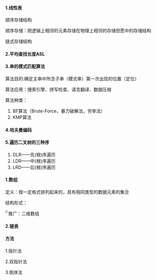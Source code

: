 #### 1.线性表

顺序存储结构

顺序存储：把逻辑上相邻的元素存储在物理上相邻的存储但愿中的存储结构

链式存储结构

#### 2.平均查找长度ASL

#### 3.串的模式匹配算法

算法目的:确定主串中所含子串（模式串）第一次出现的位置（定位）

算法应用：搜索引擎、拼写检查、语言翻译、数据压缩

算法种类：

1. BF算法（Brute-Force，暴力破解法，穷举法）
2. KMP算法

#### 4.哈夫曼编码

#### 5.遍历二叉树的三种序

1. DLR——先(根)序遍历
2. LDR——中(根)序遍历
3. LRD——后(根)序遍历

#### 1.数组

定义：按一定格式排列起来的，具有相同类型的数据元素的集合

结构形式：

<img src=".\数据结构picture\数组.png"  style="zoom:50%" align="left">

推广：二维数组 

#### 2.链表







#### 方法

1.指针法

2.双指针法

3.倒序法

